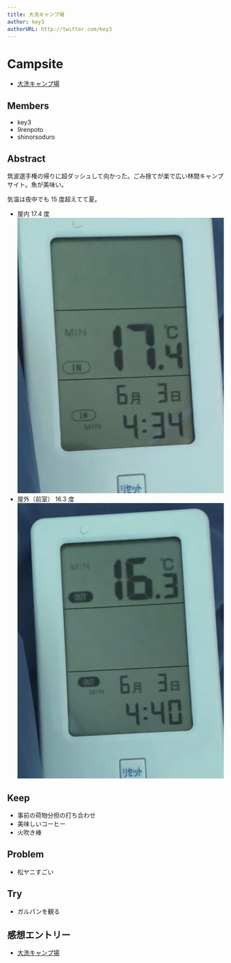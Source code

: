 ```yaml
---
title: 大洗キャンプ場
author: key3
authorURL: http://twitter.com/key3
---
```


# Campsite

* [大洗キャンプ場](http://www.oarai-camp-jo.com/)

## Members

* key3
* 9renpoto
* shinorsoduro

## Abstract

筑波選手権の帰りに超ダッシュして向かった。ごみ捨てが楽で広い林間キャンプサイト。魚が美味い。

気温は夜中でも 15 度超えてて夏。

* 屋内 17.4 度
  ![min temperature roomside](./files/IMG_2449.jpg)
* 屋外（前室） 16.3 度
  ![min temperature outside](./files/IMG_2448.jpg)

## Keep

* 事前の荷物分担の打ち合わせ
* 美味しいコーヒー
* 火吹き棒

## Problem

* 松ヤニすごい

## Try

* ガルパンを観る

## 感想エントリー

* [大洗キャンプ場](https://9renpoto.github.io/entry/2018/06/03/oarai-campsite/)
